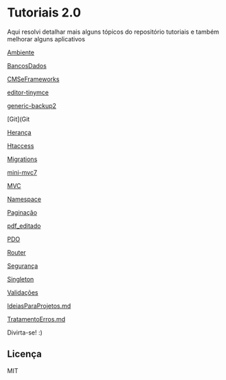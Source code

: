 # Tutoriais 2.0

Aqui resolvi detalhar mais alguns tópicos do repositório tutoriais e também melhorar alguns aplicativos

[Ambiente](Ambiente)

[BancosDados](BancosDados)

[CMSeFrameworks](CMSeFrameworks)

[editor-tinymce](editor-tinymce)

[generic-backup2](generic-backup2)

[Git](Git

[Herança](Heranca)

[Htaccess](Htaccess)

[Migrations](Migrations)

[mini-mvc7](mini-mvc7)

[MVC](MVC)

[Namespace](Namespace)

[Paginação](Paginacao)

[pdf_editado](pdf_editado)

[PDO](PDO)

[Router](Router)

[Segurança](Seguranca)

[Singleton](Singleton)

[Validações](Validacoes)

[IdeiasParaProjetos.md](IdeiasParaProjetos.md)

[TratamentoErros.md](TratamentoErros.md)


Divirta-se! :)

## Licença

MIT
